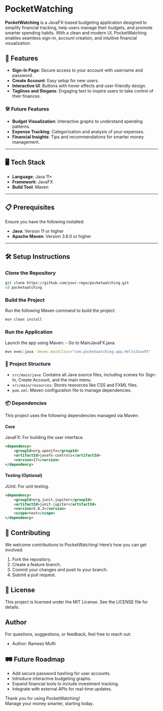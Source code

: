 
# PocketWatching

**PocketWatching** is a JavaFX-based budgeting application designed to simplify financial tracking, help users manage their budgets, and promote smarter spending habits. With a clean and modern UI, PocketWatching enables seamless sign-in, account creation, and intuitive financial visualization.

## 🚀 Features

- **Sign-In Page**: Secure access to your account with username and password.
- **Create Account**: Easy setup for new users.
- **Interactive UI**: Buttons with hover effects and user-friendly design.
- **Taglines and Slogans**: Engaging text to inspire users to take control of their finances.

### 🛠️ Future Features
- **Budget Visualization**: Interactive graphs to understand spending patterns.
- **Expense Tracking**: Categorization and analysis of your expenses.
- **Financial Insights**: Tips and recommendations for smarter money management.

---

## 🖥️ Tech Stack

- **Language**: Java 11+
- **Framework**: JavaFX
- **Build Tool**: Maven

---

## 📋 Prerequisites

Ensure you have the following installed:
- **Java**: Version 11 or higher
- **Apache Maven**: Version 3.6.0 or higher

---

## 🛠️ Setup Instructions

### Clone the Repository
```bash
git clone https://github.com/your-repo/pocketwatching.git
cd pocketwatching
```

### Build the Project
Run the following Maven command to build the project:

```bash
mvn clean install
```

### Run the Application
Launch the app using Maven:
    - Go to MainJavaFX.java. 

```bash
mvn exec:java -Dexec.mainClass="com.pocketwatching.app.HelloJavaFX"
```

### 📂 Project Structure
- `src/main/java`: Contains all Java source files, including scenes for Sign-In, Create Account, and the main menu.
- `src/main/resources`: Stores resources like CSS and FXML files.
- `pom.xml`: Maven configuration file to manage dependencies.

### 📦 Dependencies
This project uses the following dependencies managed via Maven:

#### Core
JavaFX: For building the user interface.
```xml
<dependency>
    <groupId>org.openjfx</groupId>
    <artifactId>javafx-controls</artifactId>
    <version>17</version>
</dependency>
```

#### Testing (Optional)
JUnit: For unit testing.
```xml
<dependency>
    <groupId>org.junit.jupiter</groupId>
    <artifactId>junit-jupiter</artifactId>
    <version>5.8.2</version>
    <scope>test</scope>
</dependency>
```

## 🤝 Contributing
We welcome contributions to PocketWatching! Here’s how you can get involved:

1. Fork the repository.
2. Create a feature branch.
3. Commit your changes and push to your branch.
4. Submit a pull request.

## 📜 License
This project is licensed under the MIT License. See the LICENSE file for details.

## Author
For questions, suggestions, or feedback, feel free to reach out:

- Author: Rameez Mufti


## 🛤️ Future Roadmap
- Add secure password hashing for user accounts.
- Introduce interactive budgeting graphs.
- Expand financial tools to include investment tracking.
- Integrate with external APIs for real-time updates.

Thank you for using PocketWatching!  
Manage your money smarter, starting today.
